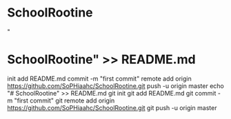 # SchoolRootine
"
# SchoolRootine" >> README.md
init
add README.md
commit -m "first commit"
remote add origin https://github.com/SoPHiaahc/SchoolRootine.git
push -u origin master
echo "# SchoolRootine" >> README.md
git init
git add README.md
git commit -m "first commit"
git remote add origin https://github.com/SoPHiaahc/SchoolRootine.git
git push -u origin master